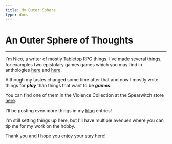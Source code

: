 ```yaml
---
title: My Outer Sphere
type: docs
---
```


# An Outer Sphere of Thoughts

---

I'm Nico, a writer of mostly Tabletop RPG things. I've made several things, for examples two epistolary games games which you may find in anthologies [here](https://far-horizons-co-op.itch.io/sgd8) and [here](https://far-horizons-co-op.itch.io/anthology-2-1).

Although my tastes changed some time after that and now I mostly write things for ***play*** than things that want to be ***games***.

You can find one of them in the Violence Collection at the Spearwitch store [here](https://spearwitch.com/products/violence-collection).

I'll be posting even more things in my [blog](/posts) entries!

I'm still setting things up here, but I'll have multiple avenues where you can tip me for my work on the hobby.

Thank you and I hope you enjoy your stay here!
